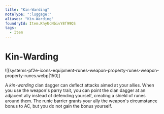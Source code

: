 ```yaml
---
title: "Kin-Warding"
noteType: ":luggage:"
aliases: "Kin-Warding"
foundryId: Item.KhyUcNbivY8f99QS
tags:
  - Item
---
```


# Kin-Warding
![[systems-pf2e-icons-equipment-runes-weapon-property-runes-weapon-property-runes.webp|150]]

A _kin-warding_ clan dagger can deflect attacks aimed at your allies. When you use the weapon's parry trait, you can point the clan dagger at an adjacent ally instead of defending yourself, creating a shield of runes around them. The runic barrier grants your ally the weapon's circumstance bonus to AC, but you do not gain the bonus yourself.
